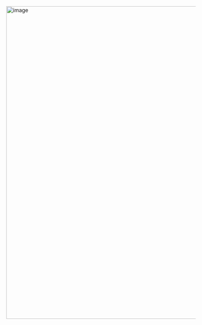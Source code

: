 <img width="833" alt="image" src="https://github.com/fifi1120/coding_study_blog/assets/98888516/870d5fe2-84cf-403e-aa04-30b9f1f6996d">

